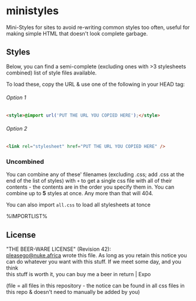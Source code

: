 # ministyles
Mini-Styles for sites to avoid re-writing common styles too often, useful for making simple HTML that doesn't look complete garbage.

## Styles
Below, you can find a semi-complete (excluding ones with >3 stylesheets combined) list of style files available.

To load these, copy the URL & use one of the following in your HEAD tag:

###### Option 1

```html
<style>@import url('PUT THE URL YOU COPIED HERE');</style>
```

###### Option 2
```html
<link rel="stylesheet" href="PUT THE URL YOU COPIED HERE" />
```

### Uncombined
You can combine any of these' filenames (excluding .css; add .css at the end of the list of styles) with `+` to get a single css file with all of their contents - the contents are in the order you specify them in. You can combine up to **5** styles at once. Any more than that will 404.

You can also import `all.css` to load all stylesheets at tonce

%IMPORTLIST%


## License
"THE BEER-WARE LICENSE" (Revision 42):<br/>
<pleasego@nuke.africa> wrote this file. As long as you retain this notice you<br/>
can do whatever you want with this stuff. If we meet some day, and you think<br/>
this stuff is worth it, you can buy me a beer in return | Expo<br/>

(file = all files in this repository - the notice can be found in all css files in this repo & doesn't need to manually be added by you)

<style>
  @import url('https://ministyles.astolfo.gay/background+links+gh-kbd+padding-kbd+code.css');
  @import url('https://ministyles.astolfo.gay/inter-font-by-default+no-dark-reader.css');
  .markdown-body .highlight pre, .markdown-body pre, .highlight {
    background: #181926;
    border-radius: 8px;
  }
  .markdown-body .highlight pre code, .markdown-body pre code {
    filter: invert() hue-rotate(180deg);
  }
</style>

